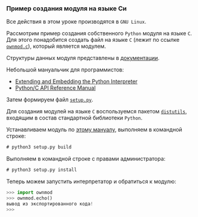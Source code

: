 ### Пример создания модуля на языке Си

Все действия в этом уроке производятся в `GNU Linux`.

Рассмотрим пример создания собственного `Python` модуля на языке `С`. Для этого понадобится создать файл на языке `С` (лежит по ссылке [`ownmod.c`](https://github.com/dm-fedorov/pm3sem/blob/master/simple_module/ownmod.c)), который является модулем.

Структуры данных модуля представлены в [документации](https://docs.python.org/3/c-api/structures.html).

Небольшой мануальчик для программистов:
- [Extending and Embedding the Python Interpreter](https://docs.python.org/3/extending/index.html)
- [Python/C API Reference Manual](https://docs.python.org/3/c-api/index.html)

Затем формируем файл [`setup.py`](https://github.com/dm-fedorov/pm3sem/blob/master/simple_module/setup.py).

Для создания модулей на языке `С` воспользуемся пакетом [`distutils`](https://docs.python.org/3.8/library/distutils.html), входящим в состав стандартной библиотеки `Python`.

Устанавливаем модуль по [этому мануалу](https://docs.python.org/3/install/), выполняем в командной строке:

```cmd
# python3 setup.py build
```

Выполняем в командной строке с правами администратора:

```cmd
# python3 setup.py install
```

Теперь можем запустить интерпретатор и обратиться к модулю:

```Python
>>> import ownmod
>>> ownmod.echo()
вывод из экспортированного кода!
>>>
```
